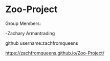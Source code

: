 # Zoo-Project
Group Members:

-Zachary Armantrading

github username:zachfromqueens

https://zachfromqueens.github.io/Zoo-Project/
